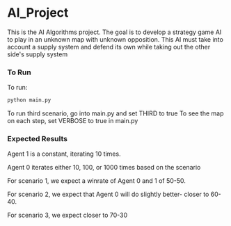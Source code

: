 # AI_Project

This is the AI Algorithms project. The goal is to develop a strategy game AI to play in an unknown map with unknown opposition. This AI must take into account a supply system and defend its own while taking out the other side's supply system

### To Run ###
To run:
```bash
python main.py
```
To run third scenario, go into main.py and set THIRD to true
To see the map on each step, set VERBOSE to true in main.py

### Expected Results ###
Agent 1 is a constant, iterating 10 times.

Agent 0 iterates either 10, 100, or 1000 times based on the scenario

For scenario 1, we expect a winrate of Agent 0 and 1 of 50-50. 

For scenario 2, we expect that Agent 0 will do slightly better- closer to 60-40. 

For scenario 3, we expect closer to 70-30

